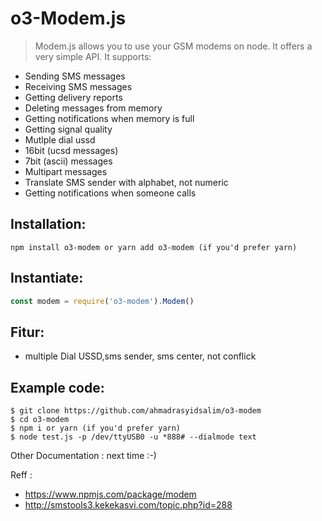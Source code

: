 o3-Modem.js
============================
> Modem.js allows you to use your GSM modems on node.
It offers a very simple API.
It supports:
* Sending SMS messages
* Receiving SMS messages
* Getting delivery reports
* Deleting messages from memory
* Getting notifications when memory is full
* Getting signal quality
* Mutlple dial ussd
* 16bit (ucsd messages)
* 7bit (ascii) messages
* Multipart messages
* Translate SMS sender with alphabet, not numeric
* Getting notifications when someone calls

Installation:
-------------
```
npm install o3-modem or yarn add o3-modem (if you'd prefer yarn)
```

Instantiate:
------------
```js
const modem = require('o3-modem').Modem()
```
Fitur:  
------
* multiple Dial USSD,sms sender, sms center, not conflick

Example code:
-------------  
```
$ git clone https://github.com/ahmadrasyidsalim/o3-modem  
$ cd o3-modem  
$ npm i or yarn (if you'd prefer yarn)  
$ node test.js -p /dev/ttyUSB0 -u *888# --dialmode text
```  
Other Documentation : next time :-)

Reff :
* https://www.npmjs.com/package/modem
* http://smstools3.kekekasvi.com/topic.php?id=288
